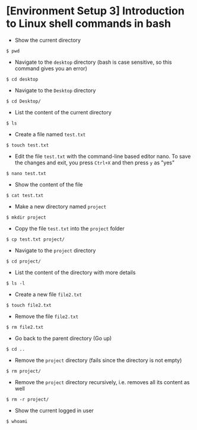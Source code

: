 # [Environment Setup 3] Introduction to Linux shell commands in bash

* Show the current directory

`$ pwd`

* Navigate to the `desktop` directory (bash is case sensitive, so this command gives you an error)

`$ cd desktop`

* Navigate to the `Desktop` directory

`$ cd Desktop/`

* List the content of the current directory

`$ ls`

* Create a file named `test.txt`

`$ touch test.txt`

* Edit the file `test.txt` with the command-line based editor nano. To save the changes and exit, you press `Ctrl+X` and then press `y` as "yes"

`$ nano test.txt`

* Show the content of the file

`$ cat test.txt`

* Make a new directory named `project`

`$ mkdir project`

* Copy the file `test.txt` into the `project` folder

`$ cp test.txt project/`

* Navigate to the `project` directory

`$ cd project/`

* List the content of the directory with more details

`$ ls -l`

* Create a new file `file2.txt`

`$ touch file2.txt`

* Remove the file `file2.txt`

`$ rm file2.txt`

* Go back to the parent directory (Go up)

`$ cd ..`

* Remove the `project` directory (fails since the directory is not empty)

`$ rm project/`

* Remove the `project` directory recursively, i.e. removes all its content as well

`$ rm -r project/`

* Show the current logged in user

`$ whoami`
